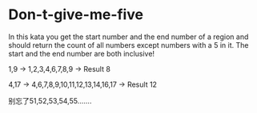 # Don-t-give-me-five
In this kata you get the start number and the end number of a region and should return the count of all numbers except numbers with a 5 in it. The start and the end number are both inclusive!

1,9 -> 1,2,3,4,6,7,8,9 -> Result 8

4,17 -> 4,6,7,8,9,10,11,12,13,14,16,17 -> Result 12

别忘了51,52,53,54,55.......

